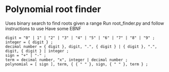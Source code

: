 # Polynomial root finder

Uses binary search to find roots given a range
Run root_finder.py and follow instructions to use
Have some EBNF
```
digit = "0" | 1" | "2" | "3" | "4" | "5" | "6" | "7" | "8" | "9" ;
integer = { digit } ;
decimal number = { digit }, digit, ".", { digit } | { digit }, ".", digit, { digit } | integer ;
sign = "+" | "-" ;
term = decimal number, "x", integer | decimal number ;
polynomial = [ sign ], term, { { " " }, sign, { " " }, term } ;
```
